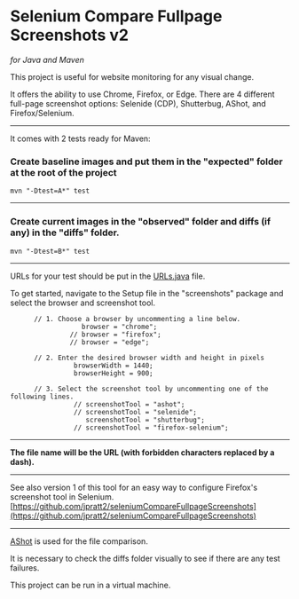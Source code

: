 # Selenium Compare Fullpage Screenshots v2
*for Java and Maven*


This project is useful for website monitoring for any visual change.  

It offers the ability to use Chrome, Firefox, or Edge. There are 4 different full-page screenshot options: Selenide (CDP), Shutterbug, AShot, and Firefox/Selenium.

---


It comes with 2 tests ready for Maven:

### Create baseline images and put them in the "expected" folder at the root of the project  
`mvn "-Dtest=A*" test`  

---
### Create current images in the "observed" folder and diffs (if any) in the "diffs" folder.  
`mvn "-Dtest=B*" test`  

---
URLs for your test should be put in the [URLs.java](https://github.com/jpratt2/seleniumCompareFullpageScreenshotsv2/blob/master/src/test/java/screenshots/URLs.java) file.  

To get started, navigate to the Setup file in the "screenshots" package and select the browser and screenshot tool.

          // 1. Choose a browser by uncommenting a line below.
                      browser = "chrome";
                   // browser = "firefox";
                   // browser = "edge";      

          // 2. Enter the desired browser width and height in pixels
                    browserWidth = 1440;
                    browserHeight = 900;

          // 3. Select the screenshot tool by uncommenting one of the following lines.
                    // screenshotTool = "ashot";
                    // screenshotTool = "selenide"; 
                       screenshotTool = "shutterbug";
                    // screenshotTool = "firefox-selenium";


---
**The file name will be the URL (with forbidden characters replaced by a dash).**


---
See also version 1 of this tool for an easy way to configure Firefox's screenshot tool in Selenium. 
[https://github.com/jpratt2/seleniumCompareFullpageScreenshots](https://github.com/jpratt2/seleniumCompareFullpageScreenshots) 

---

[AShot](https://github.com/pazone/ashot) is used for the file comparison.  

It is necessary to check the diffs folder visually to see if there are any test failures.  

This project can be run in a virtual machine.

